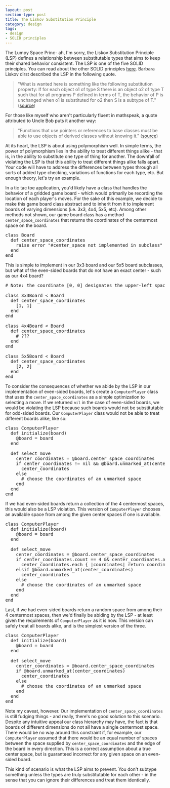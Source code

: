 ```yaml
---
layout: post
section-type: post
title: The Liskov Substitution Principle
category: design
tags:
- design
- SOLID principles
---
```

The Lumpy Space Princ- ah, I'm sorry, the Liskov Substitution Principle (LSP) defines a relationship between substitutable types that aims to keep their shared behavior consistent. The LSP is one of the five SOLID principles. You can read about the other SOLID principles [here](http://scarvill91.github.io/tags/SOLID%20principles.html). Barbara Liskov dirst described the LSP in the following quote.

> "What is wanted here is something like the following substitution property: If for each object o1 of type S there is an object o2 of type T such that for all programs P defined in terms of T, the behavior of P is unchanged when o1 is substituted for o2 then S is a subtype of T." ([source](http://www.objectmentor.com/resources/articles/lsp.pdf))

For those like myself who aren't particularly fluent in mathspeak, a quote attributed to Uncle Bob puts it another way:

> "Functions that use pointers or references to base classes must be able to use objects of derived classes without knowing it." ([source](http://www.blackwasp.co.uk/lsp.aspx))

At its heart, the LSP is about using polymorphism well. In simple terms, the power of polymorphism lies in the ability to treat different things alike - that is, in the ability to substitute one type of thing for another. The downfall of violating the LSP is that this ability to treat different things alike falls apart. Your code will have to address the differences between types through all sorts of added type checking, variations of functions for each type, etc. But enough theory, let's try an example.

In a tic tac toe application, you'd likely have a class that handles the behavior of a gridded game board - which would primarily be recording the location of each player's moves. For the sake of this example, we decide to make this game board class abstract and to inherit from it to implement boards of varying dimensions (i.e. 3x3, 4x4, 5x5, etc). Among other methods not shown, our game board class has a method ```center_space_coordinates``` that returns the coordinates of the centermost space on the board.

<pre style="text-align: left">
class Board
  def center_space_coordinates
    raise error "#center_space not implemented in subclass"
  end
end
</pre>

This is simple to implement in our 3x3 board and our 5x5 board subclasses, but what of the even-sided boards that do not have an exact center - such as our 4x4 board?

<pre style="text-align: left">
# Note: the coordinate [0, 0] designates the upper-left space on a board

class 3x3Board < Board
  def center_space_coordinates
    [1, 1]
  end
end

class 4x4Board < Board
  def center_space_coordinates
    # ???
  end
end

class 5x5Board < Board
  def center_space_coordinates
    [2, 2]
  end
end
</pre>

To consider the consequences of whether we abide by the LSP in our implementation of even-sided boards, let's create a ```ComputerPlayer``` class that uses the ```center_space_coordinates``` as a simple optimization to selecting a move. If we returned ```nil``` in the case of even-sided boards, we would be violating the LSP because such boards would not be substitutable for odd-sided boards. Our ```ComputerPlayer``` class would not be able to treat different boards alike, like so:

<pre style="text-align: left">
class ComputerPlayer
  def initialize(board)
    @board = board
  end

  def select_move
    center_coordinates = @board.center_space_coordinates
    if center_coordinates != nil && @board.unmarked_at(center_coordinates)
      center_coordinates
    else
      # choose the coordinates of an unmarked space
    end
  end
end
</pre>

If we had even-sided boards return a collection of the 4 centermost spaces, this would also be a LSP violation. This version of ```ComputerPlayer``` chooses an available space from among the given center spaces if one is available.

<pre style="text-align: left">
class ComputerPlayer
  def initialize(board)
    @board = board
  end

  def select_move
    center_coordinates = @board.center_space_coordinates
    if center_coordinates.count == 4 && center_coordinates.any? { |coordinates| @board.unmarked_at(coordinates) }
      center_coordinates.each { |coordinates| return coordinates if @board.unmarked_at(coordinates) }
    elsif @board.unmarked_at(center_coordinates)
      center_coordinates
    else
      # choose the coordinates of an unmarked space
    end
  end
end
</pre>

Last, if we had even-sided boards return a random space from among their 4 centermost spaces, then we'd finally be abiding by the LSP - at least given the requirements of ```ComputerPlayer``` as it is now. This version can safely treat all boards alike, and is the simplest version of the three.

<pre style="text-align: left">
class ComputerPlayer
  def initialize(board)
    @board = board
  end

  def select_move
    center_coordinates = @board.center_space_coordinates
    if @board.unmarked_at(center_coordinates)
      center_coordinates
    else
      # choose the coordinates of an unmarked space
    end
  end
end
</pre>

Note my caveat, however. Our implementation of ```center_space_coordinates``` is still fudging things - and really, there's no good solution to this scenario. Despite any intuitive appeal our class hierarchy may have, the fact is that boards of different dimensions do not all have a single centermost space. There would be no way around this constraint if, for example, our ```ComputerPlayer``` assumed that there would be an equal number of spaces between the space supplied by ```center_space_coordinates``` and the edge of the board in every direction. This is a correct assumption about a true center space, but is guaranteed incorrect for any given space on an even-sided board.

This kind of scenario is what the LSP aims to prevent. You don't subtype something unless the types are truly substitutable for each other - in the sense that you can ignore their differences and treat them identically.
